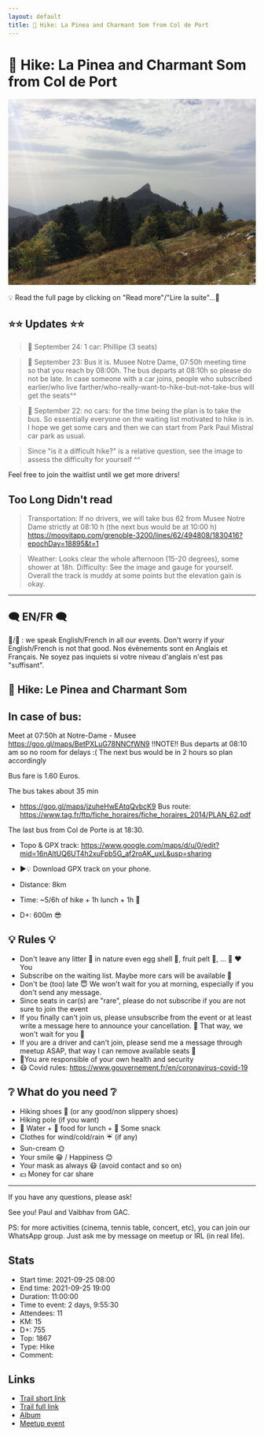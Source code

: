 ```yaml
---
layout: default
title: 🥾 Hike: La Pinea and Charmant Som from Col de Port
---
```


# 🥾 Hike: La Pinea and Charmant Som from Col de Port

![2021-09-25-pinea](../img/orig/2021-09-25-pinea.jpg)

💡 Read the full page by clicking on "Read more"/"Lire la suite"...💜

##  ⭐⭐ Updates ⭐⭐ 

> 📅 September 24: 1 car: Phillipe (3 seats)

> 📅 September 23: Bus it is. Musee Notre Dame, 07:50h meeting time so that you reach by 08:00h. The bus departs at 08:10h so please do not be late. In case someone with a car joins, people who subscribed earlier/who live farther/who-really-want-to-hike-but-not-take-bus will get the seats^^

> 📅 September 22: no cars: for the time being the plan is to take the bus. So essentially everyone on the waiting list motivated to hike is in. I hope we get some cars and then we can start from Park Paul Mistral car park as usual.

> Since "is it a difficult hike?" is a relative question, see the image to assess the difficulty for yourself ^^

Feel free to join the waitlist until we get more drivers!

## Too Long Didn't read
> Transportation: If no drivers, we will take bus 62 from Musee Notre Dame strictly at 08:10 h (the next bus would be at 10:00 h)
https://moovitapp.com/grenoble-3200/lines/62/494808/1830416?epochDay=18895&t=1

> Weather: Looks clear the whole afternoon (15-20 degrees), some shower at 18h.
> Difficulty: See the image and gauge for yourself. Overall the track is muddy at some points but the elevation gain is okay.
---------------

##  🗨️ EN/FR 🗨️ 
🦅/🐓 : we speak English/French in all our events. Don't worry if your English/French is not that good. Nos évènements sont en Anglais et Français. Ne soyez pas inquiets si votre niveau d'anglais n'est pas "suffisant".

##  🥾 Hike: Le Pinea and Charmant Som 

##  In case of bus: 
Meet at 07:50h at Notre-Dame - Musee
https://goo.gl/maps/BetPXLuG78NNCfWN9
!!NOTE!!
Bus departs at 08:10 am so no room for delays :(
The next bus would be in 2 hours so plan accordingly

Bus fare is 1.60 Euros.

The bus takes about 35 min
- https://goo.gl/maps/jzuheHwEAtqQvbcK9
Bus route: https://www.tag.fr/ftp/fiche_horaires/fiche_horaires_2014/PLAN_62.pdf

The last bus from Col de Porte is at 18:30.

* Topo & GPX track: https://www.google.com/maps/d/u/0/edit?mid=16nAltUQ6UT4h2xuFpb5G_af2roAK_uxL&usp=sharing

* ▶💡 Download GPX track on your phone.
* Distance: 8km
* Time: ~5/6h of hike + 1h lunch + 1h 🚗
* D+: 600m 😎

##  💡 Rules 💡 
- Don't leave any litter 🚮 in nature even egg shell 🥚, fruit pelt 🍌, ... 🌳 ❤️ You
- Subscribe on the waiting list. Maybe more cars will be available 🚗
- Don't be (too) late 😇 We won't wait for you at morning, especially if you don't send any message.
- Since seats in car(s) are "rare", please do not subscribe if you are not sure to join the event
- If you finally can't join us, please unsubscribe from the event or at least write a message here to announce your cancellation. 💜 That way, we won't wait for you 💜
- If you are a driver and can't join, please send me a message through meetup ASAP, that way I can remove available seats 🚗
- 💟You are responsible of your own health and security
- 😷 Covid rules: https://www.gouvernement.fr/en/coronavirus-covid-19

##  ❔ What do you need ❔ 
- Hiking shoes 🥾 (or any good/non slippery shoes)
- Hiking pole (if you want)
- 🧃 Water + 🥕 food for lunch + 🍫 Some snack
- Clothes for wind/cold/rain ☔ (if any)
- Sun-cream 🌞
- Your smile 😁 / Happiness 😊
- Your mask as always 😷 (avoid contact and so on)
- 💵 Money for car share

-----------------------
If you have any questions, please ask!

See you! Paul and Vaibhav from GAC.

PS: for more activities (cinema, tennis table, concert, etc), you can join our WhatsApp group. Just ask me by message on meetup or IRL (in real life).

## Stats

- Start time: 2021-09-25 08:00
- End time: 2021-09-25 19:00
- Duration: 11:00:00
- Time to event: 2 days, 9:55:30
- Attendees: 11
- KM: 15
- D+: 755
- Top: 1867
- Type: Hike
- Comment: 

## Links

- [Trail short link](https://s.42l.fr/l0NW-iGM)
- [Trail full link]()
- [Album](https://binnette.github.io/GacImg2021/2021-09-25-🥾-Hike-La-Pinea-and-Charmant-Som-from-Col-de-Port.html)
- [Meetup event](https://www.meetup.com/grenoble-adventure-club-english-french/events/280948002/)
